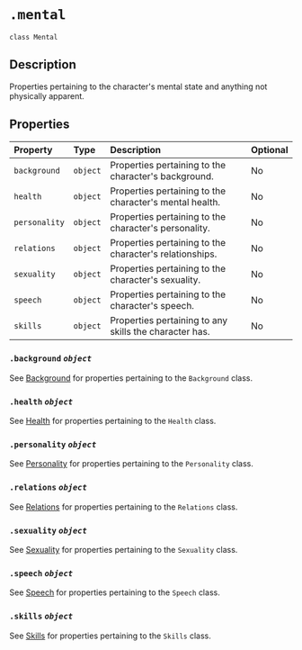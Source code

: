 # `.mental`

`class Mental`

## Description

Properties pertaining to the character's mental state and anything not physically apparent.

## Properties

| Property      | Type     | Description                                             | Optional |
|:--------------|:---------|:--------------------------------------------------------|:---------|
| `background`  | `object` | Properties pertaining to the character's background.    | No       |
| `health`      | `object` | Properties pertaining to the character's mental health. | No       |
| `personality` | `object` | Properties pertaining to the character's personality.   | No       |
| `relations`   | `object` | Properties pertaining to the character's relationships. | No       |
| `sexuality`   | `object` | Properties pertaining to the character's sexuality.     | No       |
| `speech`      | `object` | Properties pertaining to the character's speech.        | No       |
| `skills`      | `object` | Properties pertaining to any skills the character has.  | No       |

### `.background` *`object`*

See [Background](./background) for properties pertaining to the `Background` class.

### `.health` *`object`*

See [Health](./health.physical.md) for properties pertaining to the `Health` class.

### `.personality` *`object`*

See [Personality](./personality) for properties pertaining to the `Personality` class.

### `.relations` *`object`*

See [Relations](./relations) for properties pertaining to the `Relations` class.

### `.sexuality` *`object`*

See [Sexuality](./sexuality) for properties pertaining to the `Sexuality` class.

### `.speech` *`object`*

See [Speech](./speech) for properties pertaining to the `Speech` class.

### `.skills` *`object`*

See [Skills](./skills) for properties pertaining to the `Skills` class.
